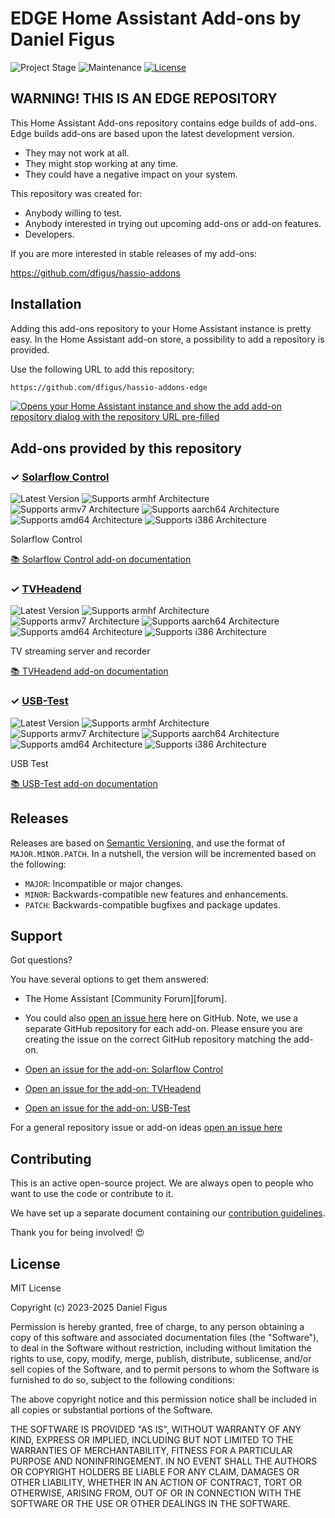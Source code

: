 # EDGE Home Assistant Add-ons by Daniel Figus

![Project Stage][project-stage-shield]
![Maintenance][maintenance-shield]
[![License][license-shield]](LICENSE.md)


## WARNING! THIS IS AN EDGE REPOSITORY

This Home Assistant Add-ons repository contains edge builds of add-ons. Edge
builds add-ons are based upon the latest development version.

- They may not work at all.
- They might stop working at any time.
- They could have a negative impact on your system.

This repository was created for:

- Anybody willing to test.
- Anybody interested in trying out upcoming add-ons or add-on features.
- Developers.

If you are more interested in stable releases of my add-ons:

<https://github.com/dfigus/hassio-addons>

## Installation

Adding this add-ons repository to your Home Assistant instance is pretty easy. In
 the Home Assistant add-on store, a possibility to add a repository is provided.

Use the following URL to add this repository:

```txt
https://github.com/dfigus/hassio-addons-edge
```

[![Opens your Home Assistant instance and show the add add-on repository dialog with the repository URL pre-filled](https://my.home-assistant.io/badges/supervisor_add_addon_repository.svg)][my-ha-add-repo]

## Add-ons provided by this repository

### &#10003; [Solarflow Control][addon-solarflow-control]

![Latest Version][solarflow-control-version-shield]
![Supports armhf Architecture][solarflow-control-armhf-shield]
![Supports armv7 Architecture][solarflow-control-armv7-shield]
![Supports aarch64 Architecture][solarflow-control-aarch64-shield]
![Supports amd64 Architecture][solarflow-control-amd64-shield]
![Supports i386 Architecture][solarflow-control-i386-shield]

Solarflow Control

[:books: Solarflow Control add-on documentation][addon-doc-solarflow-control]

### &#10003; [TVHeadend][addon-tvheadend]

![Latest Version][tvheadend-version-shield]
![Supports armhf Architecture][tvheadend-armhf-shield]
![Supports armv7 Architecture][tvheadend-armv7-shield]
![Supports aarch64 Architecture][tvheadend-aarch64-shield]
![Supports amd64 Architecture][tvheadend-amd64-shield]
![Supports i386 Architecture][tvheadend-i386-shield]

TV streaming server and recorder

[:books: TVHeadend add-on documentation][addon-doc-tvheadend]

### &#10003; [USB-Test][addon-usb-test]

![Latest Version][usb-test-version-shield]
![Supports armhf Architecture][usb-test-armhf-shield]
![Supports armv7 Architecture][usb-test-armv7-shield]
![Supports aarch64 Architecture][usb-test-aarch64-shield]
![Supports amd64 Architecture][usb-test-amd64-shield]
![Supports i386 Architecture][usb-test-i386-shield]

USB Test

[:books: USB-Test add-on documentation][addon-doc-usb-test]

## Releases

Releases are based on [Semantic Versioning][semver], and use the format
of ``MAJOR.MINOR.PATCH``. In a nutshell, the version will be incremented
based on the following:

- ``MAJOR``: Incompatible or major changes.
- ``MINOR``: Backwards-compatible new features and enhancements.
- ``PATCH``: Backwards-compatible bugfixes and package updates.

## Support

Got questions?

You have several options to get them answered:

- The Home Assistant [Community Forum][forum].
- You could also [open an issue here][issue] here on GitHub. Note, we use a
 separate GitHub repository for each add-on. Please ensure you are creating
 the issue on the correct GitHub repository matching the add-on.

- [Open an issue for the add-on: Solarflow Control][solarflow-control-issue]
- [Open an issue for the add-on: TVHeadend][tvheadend-issue]
- [Open an issue for the add-on: USB-Test][usb-test-issue]

For a general repository issue or add-on ideas [open an issue here][issue]

## Contributing

This is an active open-source project. We are always open to people who want to
use the code or contribute to it.

We have set up a separate document containing our
[contribution guidelines](CONTRIBUTING.md).

Thank you for being involved! :heart_eyes:

## License

MIT License

Copyright (c) 2023-2025 Daniel Figus

Permission is hereby granted, free of charge, to any person obtaining a copy
of this software and associated documentation files (the "Software"), to deal
in the Software without restriction, including without limitation the rights
to use, copy, modify, merge, publish, distribute, sublicense, and/or sell
copies of the Software, and to permit persons to whom the Software is
furnished to do so, subject to the following conditions:

The above copyright notice and this permission notice shall be included in all
copies or substantial portions of the Software.

THE SOFTWARE IS PROVIDED "AS IS", WITHOUT WARRANTY OF ANY KIND, EXPRESS OR
IMPLIED, INCLUDING BUT NOT LIMITED TO THE WARRANTIES OF MERCHANTABILITY,
FITNESS FOR A PARTICULAR PURPOSE AND NONINFRINGEMENT. IN NO EVENT SHALL THE
AUTHORS OR COPYRIGHT HOLDERS BE LIABLE FOR ANY CLAIM, DAMAGES OR OTHER
LIABILITY, WHETHER IN AN ACTION OF CONTRACT, TORT OR OTHERWISE, ARISING FROM,
OUT OF OR IN CONNECTION WITH THE SOFTWARE OR THE USE OR OTHER DEALINGS IN THE
SOFTWARE.

[addon-solarflow-control]: https://github.com/dfigus/addon-solarflow-control/tree/c3a9ac9
[addon-doc-solarflow-control]: https://github.com/dfigus/addon-solarflow-control/blob/c3a9ac9/README.md
[solarflow-control-issue]: https://github.com/dfigus/addon-solarflow-control/issues
[solarflow-control-version-shield]: https://img.shields.io/badge/version-c3a9ac9-blue.svg
[solarflow-control-aarch64-shield]: https://img.shields.io/badge/aarch64-yes-green.svg
[solarflow-control-amd64-shield]: https://img.shields.io/badge/amd64-yes-green.svg
[solarflow-control-armhf-shield]: https://img.shields.io/badge/armhf-yes-green.svg
[solarflow-control-armv7-shield]: https://img.shields.io/badge/armv7-yes-green.svg
[solarflow-control-i386-shield]: https://img.shields.io/badge/i386-yes-green.svg
[addon-tvheadend]: https://github.com/dfigus/addon-tvheadend/tree/1286771
[addon-doc-tvheadend]: https://github.com/dfigus/addon-tvheadend/blob/1286771/README.md
[tvheadend-issue]: https://github.com/dfigus/addon-tvheadend/issues
[tvheadend-version-shield]: https://img.shields.io/badge/version-1286771-blue.svg
[tvheadend-aarch64-shield]: https://img.shields.io/badge/aarch64-yes-green.svg
[tvheadend-amd64-shield]: https://img.shields.io/badge/amd64-yes-green.svg
[tvheadend-armhf-shield]: https://img.shields.io/badge/armhf-no-red.svg
[tvheadend-armv7-shield]: https://img.shields.io/badge/armv7-yes-green.svg
[tvheadend-i386-shield]: https://img.shields.io/badge/i386-no-red.svg
[addon-usb-test]: https://github.com/dfigus/addon-usb-test/tree/744d314
[addon-doc-usb-test]: https://github.com/dfigus/addon-usb-test/blob/744d314/README.md
[usb-test-issue]: https://github.com/dfigus/addon-usb-test/issues
[usb-test-version-shield]: https://img.shields.io/badge/version-744d314-blue.svg
[usb-test-aarch64-shield]: https://img.shields.io/badge/aarch64-yes-green.svg
[usb-test-amd64-shield]: https://img.shields.io/badge/amd64-yes-green.svg
[usb-test-armhf-shield]: https://img.shields.io/badge/armhf-yes-green.svg
[usb-test-armv7-shield]: https://img.shields.io/badge/armv7-yes-green.svg
[usb-test-i386-shield]: https://img.shields.io/badge/i386-yes-green.svg
[dfigus]: https://github.com/dfigus
[issue]: https://github.com/dfigus/hassio-addons-edge/issues
[license-shield]: https://img.shields.io/github/license/dfigus/hassio-addons-edge.svg
[maintenance-shield]: https://img.shields.io/maintenance/yes/2025.svg
[my-ha-add-repo]: https://my.home-assistant.io/redirect/supervisor_add_addon_repository/?repository_url=https%3A%2F%2Fgithub.com%2Fdfigus%2Fhassio-addons-edge
[project-stage-shield]: https://img.shields.io/badge/project%20stage-experimental-yellow.svg
[semver]: http://semver.org/spec/v2.0.0.html
